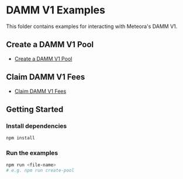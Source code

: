 # DAMM V1 Examples

This folder contains examples for interacting with Meteora's DAMM V1.

## Create a DAMM V1 Pool

- [Create a DAMM V1 Pool](./src/create-pool/constant-product.ts)

## Claim DAMM V1 Fees

- [Claim DAMM V1 Fees](./src/claim-fees/claim-lock-fees.ts)

## Getting Started

### Install dependencies

```bash
npm install
```

### Run the examples

```bash
npm run <file-name>
# e.g. npm run create-pool
```
